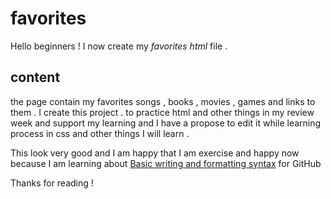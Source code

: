 # favorites
Hello beginners ! 
I now create my *favorites html* file . 
## content 
the page contain my favorites songs , books , movies , games and links to them .
I create this project . to practice html and other things in my review week and support my learning and I have a propose to edit it while learning process in css and other things I will learn .

This look very good and I am happy that I am exercise and happy now because I am learning about [ Basic writing and formatting syntax](https://docs.github.com/en/get-started/writing-on-github/getting-started-with-writing-and-formatting-on-github/basic-writing-and-formatting-syntax) for GitHub
  
Thanks for reading ! 
  